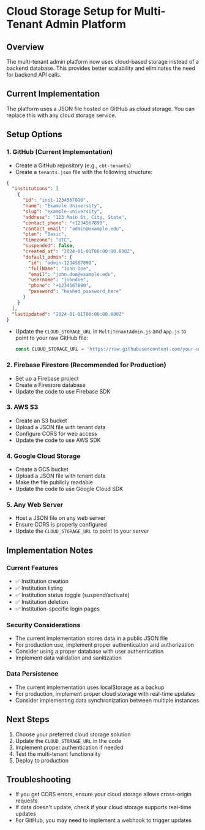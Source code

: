 # Cloud Storage Setup for Multi-Tenant Admin Platform

## Overview
The multi-tenant admin platform now uses cloud-based storage instead of a backend database. This provides better scalability and eliminates the need for backend API calls.

## Current Implementation
The platform uses a JSON file hosted on GitHub as cloud storage. You can replace this with any cloud storage service.

## Setup Options

### 1. GitHub (Current Implementation)
- Create a GitHub repository (e.g., `cbt-tenants`)
- Create a `tenants.json` file with the following structure:

```json
{
  "institutions": [
    {
      "id": "inst-1234567890",
      "name": "Example University",
      "slug": "example-university",
      "address": "123 Main St, City, State",
      "contact_phone": "+1234567890",
      "contact_email": "admin@example.edu",
      "plan": "Basic",
      "timezone": "UTC",
      "suspended": false,
      "created_at": "2024-01-01T00:00:00.000Z",
      "default_admin": {
        "id": "admin-1234567890",
        "fullName": "John Doe",
        "email": "john.doe@example.edu",
        "username": "johndoe",
        "phone": "+1234567890",
        "password": "hashed_password_here"
      }
    }
  ],
  "lastUpdated": "2024-01-01T00:00:00.000Z"
}
```

- Update the `CLOUD_STORAGE_URL` in `MultiTenantAdmin.js` and `App.js` to point to your raw GitHub file:
  ```javascript
  const CLOUD_STORAGE_URL = 'https://raw.githubusercontent.com/your-username/cbt-tenants/main/tenants.json';
  ```

### 2. Firebase Firestore (Recommended for Production)
- Set up a Firebase project
- Create a Firestore database
- Update the code to use Firebase SDK

### 3. AWS S3
- Create an S3 bucket
- Upload a JSON file with tenant data
- Configure CORS for web access
- Update the code to use AWS SDK

### 4. Google Cloud Storage
- Create a GCS bucket
- Upload a JSON file with tenant data
- Make the file publicly readable
- Update the code to use Google Cloud SDK

### 5. Any Web Server
- Host a JSON file on any web server
- Ensure CORS is properly configured
- Update the `CLOUD_STORAGE_URL` to point to your server

## Implementation Notes

### Current Features
- ✅ Institution creation
- ✅ Institution listing
- ✅ Institution status toggle (suspend/activate)
- ✅ Institution deletion
- ✅ Institution-specific login pages

### Security Considerations
- The current implementation stores data in a public JSON file
- For production use, implement proper authentication and authorization
- Consider using a proper database with user authentication
- Implement data validation and sanitization

### Data Persistence
- The current implementation uses localStorage as a backup
- For production, implement proper cloud storage with real-time updates
- Consider implementing data synchronization between multiple instances

## Next Steps
1. Choose your preferred cloud storage solution
2. Update the `CLOUD_STORAGE_URL` in the code
3. Implement proper authentication if needed
4. Test the multi-tenant functionality
5. Deploy to production

## Troubleshooting
- If you get CORS errors, ensure your cloud storage allows cross-origin requests
- If data doesn't update, check if your cloud storage supports real-time updates
- For GitHub, you may need to implement a webhook to trigger updates 